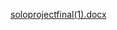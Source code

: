 [soloprojectfinal(1).docx](https://github.com/user-attachments/files/18068408/soloprojectfinal.1.docx)

